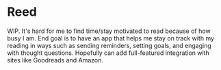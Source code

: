 # Reed
WIP. It's hard for me to find time/stay motivated to read because of how busy I am. End goal is to have an app that helps me stay on track with my reading in ways such as sending reminders, setting goals, and engaging with thought questions. Hopefully can add full-featured integration with sites like Goodreads and Amazon.
